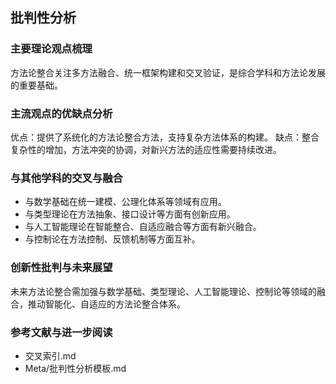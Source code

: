 ## 批判性分析

### 主要理论观点梳理
方法论整合关注多方法融合、统一框架构建和交叉验证，是综合学科和方法论发展的重要基础。

### 主流观点的优缺点分析
优点：提供了系统化的方法论整合方法，支持复杂方法体系的构建。
缺点：整合复杂性的增加，方法冲突的协调，对新兴方法的适应性需要持续改进。

### 与其他学科的交叉与融合
- 与数学基础在统一建模、公理化体系等领域有应用。
- 与类型理论在方法抽象、接口设计等方面有创新应用。
- 与人工智能理论在智能整合、自适应融合等方面有新兴融合。
- 与控制论在方法控制、反馈机制等方面互补。

### 创新性批判与未来展望
未来方法论整合需加强与数学基础、类型理论、人工智能理论、控制论等领域的融合，推动智能化、自适应的方法论整合体系。

### 参考文献与进一步阅读
- 交叉索引.md
- Meta/批判性分析模板.md 